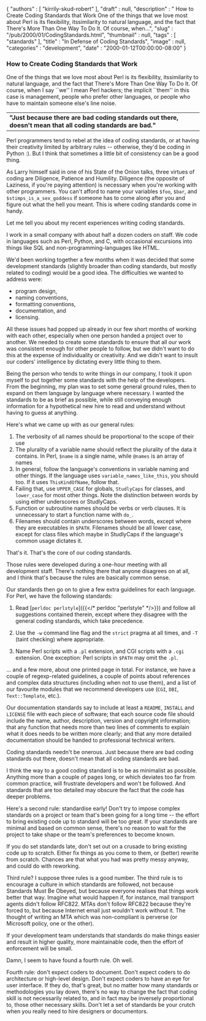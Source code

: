 {
   "authors" : [
      "kirrily-skud-robert"
   ],
   "draft" : null,
   "description" : " How to Create Coding Standards that Work One of the things that we love most about Perl is its flexibility, itssimilarity to natural language, and the fact that There's More Than One Way To Do It. Of course, when...",
   "slug" : "/pub/2000/01/CodingStandards.html",
   "thumbnail" : null,
   "tags" : [
      "standards"
   ],
   "title" : "In Defense of Coding Standards",
   "image" : null,
   "categories" : "development",
   "date" : "2000-01-12T00:00:00-08:00"
}



### How to Create Coding Standards that Work

One of the things that we love most about Perl is its flexibility, itssimilarity to natural language, and the fact that There's More Than One Way To Do It. Of course, when I say \`\`we'' I mean Perl hackers; the implicit \`\`them'' in this case is management, people who prefer other languages, or people who have to maintain someone else's line noise.

|                                                                                                              |
|--------------------------------------------------------------------------------------------------------------|
| **"Just because there are bad coding standards out there, doesn't mean that all coding standards are bad."** |

Perl programmers tend to rebel at the idea of coding standards, or at having their creativity limited by arbitrary rules -- otherwise, they'd be coding in Python :). But I think that sometimes a little bit of consistency can be a good thing.

As Larry himself said in one of his State of the Onion talks, three virtues of coding are Diligence, Patience and Humility. Diligence (the opposite of Laziness, if you're paying attention) is necessary when you're working with other programmers. You can't afford to name your variables `$foo`, `$bar`, and `$stimps_is_a_sex_goddess` if someone has to come along after you and figure out what the hell you meant. This is where coding standards come in handy.

Let me tell you about my recent experiences writing coding standards.

I work in a small company with about half a dozen coders on staff. We code in languages such as Perl, Python, and C, with occasional excursions into things like SQL and non-programming-languages like HTML.

We'd been working together a few months when it was decided that some development standards (slightly broader than coding standards, but mostly related to coding) would be a good idea. The difficulties we wanted to address were:

-   program design,
-   naming conventions,
-   formatting conventions,
-   documentation, and
-   licensing.

All these issues had popped up already in our few short months of working with each other, especially when one person handed a project over to another. We needed to create some standards to ensure that all our work was consistent enough for other people to follow, but we didn't want to do this at the expense of individuality or creativity. And we didn't want to insult our coders' intelligence by dictating every little thing to them.

Being the person who tends to write things in our company, I took it upon myself to put together some standards with the help of the developers. From the beginning, my plan was to set some general ground rules, then to expand on them language by language where necessary. I wanted the standards to be as brief as possible, while still conveying enough information for a hypothetical new hire to read and understand without having to guess at anything.

Here's what we came up with as our general rules:

1.  The verbosity of all names should be proportional to the scope of their use
2.  The plurality of a variable name should reflect the plurality of the data it contains. In Perl, `$name` is a single name, while `@names` is an array of names
3.  In general, follow the language's conventions in variable naming and other things. If the language uses `variable_names_like_this`, you should too. If it uses `ThisKindOfName`, follow that.
4.  Failing that, use `UPPER_CASE` for globals, `StudlyCaps` for classes, and `lower_case` for most other things. Note the distinction between words by using either underscores or StudlyCaps.
5.  Function or subroutine names should be verbs or verb clauses. It is unnecessary to start a function name with `do_`.
6.  Filenames should contain underscores between words, except where they are executables in `$PATH`. Filenames should be all lower case, except for class files which maybe in StudlyCaps if the language's common usage dictates it.

That's it. That's the core of our coding standards.

Those rules were developed during a one-hour meeting with all development staff. There's nothing there that anyone disagrees on at all, and I think that's because the rules are basically common sense.

Our standards then go on to give a few extra guidelines for each language. For Perl, we have the following standards:

1. Read [`perldoc perlstyle`]({{</* perldoc "perlstyle" */>}}) and follow all suggestions contained therein, except where they disagree with the general coding standards, which take precedence.

2. Use the `-w` command line flag and the `strict` pragma at all times, and `-T` (taint checking) where appropriate.

3. Name Perl scripts with a `.pl` extension, and CGI scripts with a `.cgi` extension. One exception: Perl scripts in `$PATH` may omit the `.pl`.

... and a few more, about one printed page in total. For instance, we have a couple of regexp-related guidelines, a couple of points about references and complex data structures (including when not to use them), and a list of our favourite modules that we recommend developers use (`CGI`, `DBI`, `Text::Template`, etc.).

Our documentation standards say to include at least a `README`, `INSTALL` and `LICENSE` file with each piece of software; that each source code file should include the name, author, description, version and copyright information; that any function that needs more than two lines of comments to explain what it does needs to be written more clearly; and that any more detailed documentation should be handed to professional technical writers.

Coding standards needn't be onerous. Just because there are bad coding standards out there, doesn't mean that all coding standards are bad.

I think the way to a good coding standard is to be as minimalist as possible. Anything more than a couple of pages long, or which deviates too far from common practice, will frustrate developers and won't be followed. And standards that are too detailed may obscure the fact that the code has deeper problems.

Here's a second rule: standardise early! Don't try to impose complex standards on a project or team that's been going for a long time -- the effort to bring existing code up to standard will be too great. If your standards are minimal and based on common sense, there's no reason to wait for the project to take shape or the team's preferences to become known.

If you do set standards late, don't set out on a crusade to bring existing code up to scratch. Either fix things as you come to them, or (better) rewrite from scratch. Chances are that what you had was pretty messy anyway, and could do with reworking.

Third rule? I suppose three rules is a good number. The third rule is to encourage a culture in which standards are followed, not because Standards Must Be Obeyed, but because everyone realises that things work better that way. Imagine what would happen if, for instance, mail transport agents didn't follow RFC822. MTAs don't follow RFC822 because they're forced to, but because Internet email just wouldn't work without it. The thought of writing an MTA which was non-compliant is perverse (or Microsoft policy, one or the other).

If your development team understands that standards do make things easier and result in higher quality, more maintainable code, then the effort of enforcement will be small.

Damn, I seem to have found a fourth rule. Oh well.

Fourth rule: don't expect coders to document. Don't expect coders to do architecture or high-level design. Don't expect coders to have an eye for user interface. If they do, that's great, but no matter how many standards or methodologies you lay down, there's no way to change the fact that coding skill is not necessarily related to, and in fact may be inversely proportional to, those other necessary skills. Don't let a set of standards be your crutch when you really need to hire designers or documentors.
